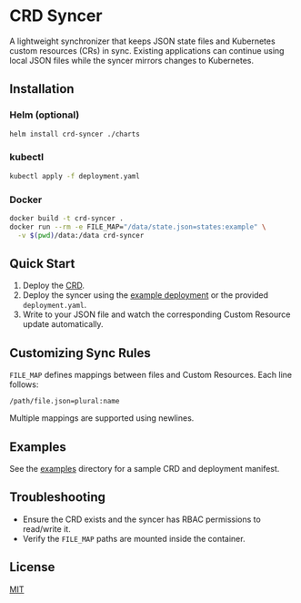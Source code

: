 # CRD Syncer

A lightweight synchronizer that keeps JSON state files and Kubernetes custom resources (CRs) in sync. Existing applications can continue using local JSON files while the syncer mirrors changes to Kubernetes.

## Installation

### Helm (optional)
```bash
helm install crd-syncer ./charts
```

### kubectl
```bash
kubectl apply -f deployment.yaml
```

### Docker
```bash
docker build -t crd-syncer .
docker run --rm -e FILE_MAP="/data/state.json=states:example" \
  -v $(pwd)/data:/data crd-syncer
```

## Quick Start
1. Deploy the [CRD](examples/crd.yaml).
2. Deploy the syncer using the [example deployment](examples/deployment.yaml) or the provided `deployment.yaml`.
3. Write to your JSON file and watch the corresponding Custom Resource update automatically.

## Customizing Sync Rules
`FILE_MAP` defines mappings between files and Custom Resources. Each line follows:
```
/path/file.json=plural:name
```
Multiple mappings are supported using newlines.

## Examples
See the [examples](examples) directory for a sample CRD and deployment manifest.

## Troubleshooting
* Ensure the CRD exists and the syncer has RBAC permissions to read/write it.
* Verify the `FILE_MAP` paths are mounted inside the container.

## License
[MIT](LICENSE)
